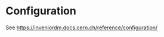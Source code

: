 <!--
 Copyright (c) 2022 {{cookiecutter.author_name}}

 This software is released under the MIT License.
 https://opensource.org/licenses/MIT
-->

# Configuration

See <https://inveniordm.docs.cern.ch/reference/configuration/>
